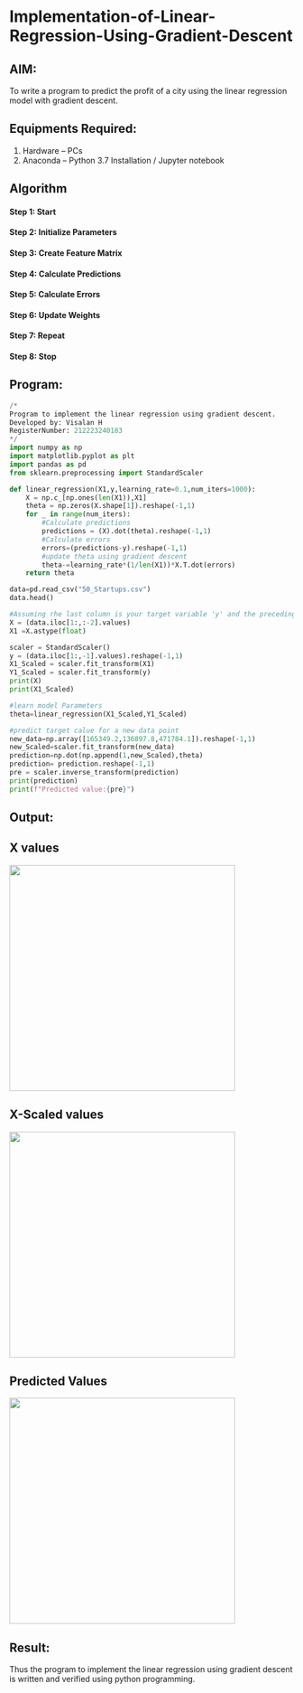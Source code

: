 # Implementation-of-Linear-Regression-Using-Gradient-Descent

## AIM:
To write a program to predict the profit of a city using the linear regression model with gradient descent.

## Equipments Required:
1. Hardware – PCs
2. Anaconda – Python 3.7 Installation / Jupyter notebook

## Algorithm
#### Step 1: Start
#### Step 2: Initialize Parameters
#### Step 3: Create Feature Matrix
#### Step 4: Calculate Predictions
#### Step 5: Calculate Errors
#### Step 6: Update Weights
#### Step 7: Repeat
#### Step 8: Stop
## Program:
```python
/*
Program to implement the linear regression using gradient descent.
Developed by: Visalan H
RegisterNumber: 212223240183
*/
import numpy as np
import matplotlib.pyplot as plt
import pandas as pd
from sklearn.preprocessing import StandardScaler

def linear_regression(X1,y,learning_rate=0.1,num_iters=1000):
    X = np.c_[np.ones(len(X1)),X1]
    theta = np.zeros(X.shape[1]).reshape(-1,1)
    for _ in range(num_iters):
        #Calculate predictions
        predictions = (X).dot(theta).reshape(-1,1)
        #Calculate errors
        errors=(predictions-y).reshape(-1,1)
        #update theta using gradient descent
        theta-=learning_rate*(1/len(X1))*X.T.dot(errors)
    return theta

data=pd.read_csv("50_Startups.csv")
data.head()

#Assuming rhe last column is your target variable 'y' and the preceding columns.
X = (data.iloc[1:,:-2].values)
X1 =X.astype(float)

scaler = StandardScaler()
y = (data.iloc[1:,-1].values).reshape(-1,1)
X1_Scaled = scaler.fit_transform(X1)
Y1_Scaled = scaler.fit_transform(y)
print(X)
print(X1_Scaled)

#learn model Parameters
theta=linear_regression(X1_Scaled,Y1_Scaled)

#predict target calue for a new data point
new_data=np.array([165349.2,136897.8,471784.1]).reshape(-1,1)
new_Scaled=scaler.fit_transform(new_data)
prediction=np.dot(np.append(1,new_Scaled),theta)
prediction= prediction.reshape(-1,1)
pre = scaler.inverse_transform(prediction)
print(prediction)
print(f"Predicted value:{pre}")
```

## Output:
## X values
<img src="https://github.com/user-attachments/assets/beb61dca-e468-4d25-9e17-be2ec1ef5fb9" width="400"/>

## X-Scaled values
<img src="https://github.com/user-attachments/assets/f7446a30-204e-4ae6-991f-da72467a6690" width="400"/>

## Predicted Values
<img src="https://github.com/user-attachments/assets/9e5be2fc-2ad0-44ff-a1e2-d5a1e0ff1305" width="400"/>

## Result:
Thus the program to implement the linear regression using gradient descent is written and verified using python programming.
